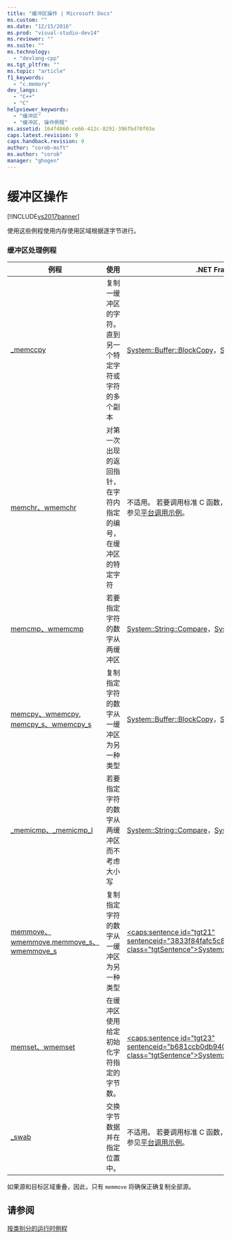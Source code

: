 ```yaml
---
title: "缓冲区操作 | Microsoft Docs"
ms.custom: ""
ms.date: "12/15/2016"
ms.prod: "visual-studio-dev14"
ms.reviewer: ""
ms.suite: ""
ms.technology: 
  - "devlang-cpp"
ms.tgt_pltfrm: ""
ms.topic: "article"
f1_keywords: 
  - "c.memory"
dev_langs: 
  - "C++"
  - "C"
helpviewer_keywords: 
  - "缓冲区"
  - "缓冲区, 操作例程"
ms.assetid: 164f4860-ce66-412c-8291-396fbd70f03e
caps.latest.revision: 9
caps.handback.revision: 9
author: "corob-msft"
ms.author: "corob"
manager: "ghogen"
---
```

# 缓冲区操作
[!INCLUDE[vs2017banner](../assembler/inline/includes/vs2017banner.md)]

使用这些例程使用内存使用区域根据逐字节进行。  
  
### 缓冲区处理例程  
  
|例程|使用|.NET Framework 等效项|  
|--------|--------|------------------------|  
|[\_memccpy](../c-runtime-library/reference/memccpy.md)|复制一缓冲区的字符。直到另一个特定字符或字符的多个副本|[System::Buffer::BlockCopy](https://msdn.microsoft.com/en-us/library/system.buffer.blockcopy.aspx)，[System::String::Copy](https://msdn.microsoft.com/en-us/library/system.string.copy.aspx)|  
|[memchr、wmemchr](../c-runtime-library/reference/memchr-wmemchr.md)|对第一次出现的返回指针，在字符内指定的编号，在缓冲区的特定字符|不适用。  若要调用标准 C 函数，请使用 `PInvoke`。  有关更多信息，请参见[平台调用示例](../Topic/Platform%20Invoke%20Examples.md)。|  
|[memcmp、wmemcmp](../c-runtime-library/reference/memcmp-wmemcmp.md)|若要指定字符的数字从两缓冲区|[System::String::Compare](https://msdn.microsoft.com/en-us/library/system.string.compare.aspx)，[System::String::Equals](https://msdn.microsoft.com/en-us/library/system.string.equals.aspx)|  
|[memcpy、wmemcpy](../c-runtime-library/reference/memcpy-wmemcpy.md), [memcpy\_s、wmemcpy\_s](../c-runtime-library/reference/memcpy-s-wmemcpy-s.md)|复制指定字符的数字从一缓冲区为另一种类型|[System::Buffer::BlockCopy](https://msdn.microsoft.com/en-us/library/system.buffer.blockcopy.aspx)，[System::String::Copy](https://msdn.microsoft.com/en-us/library/system.string.copy.aspx)|  
|[\_memicmp、\_memicmp\_l](../c-runtime-library/reference/memicmp-memicmp-l.md)|若要指定字符的数字从两缓冲区而不考虑大小写|[System::String::Compare](https://msdn.microsoft.com/en-us/library/system.string.compare.aspx)，[System::String::Equals](https://msdn.microsoft.com/en-us/library/system.string.equals.aspx)|  
|[memmove、wmemmove](../c-runtime-library/reference/memmove-wmemmove.md),[memmove\_s、wmemmove\_s](../c-runtime-library/reference/memmove-s-wmemmove-s.md)|复制指定字符的数字从一缓冲区为另一种类型|[\<caps:sentence id\="tgt21" sentenceid\="3833f84fafc5c85a0cac972319a7142c" class\="tgtSentence"\>System::Buffer::BlockCopy\<\/caps:sentence\>](https://msdn.microsoft.com/en-us/library/system.buffer.blockcopy.aspx)|  
|[memset、wmemset](../c-runtime-library/reference/memset-wmemset.md)|在缓冲区使用给定初始化字符指定的字节数。|[\<caps:sentence id\="tgt23" sentenceid\="b681ccb0db940e3c31a14bf4b7e7aaf8" class\="tgtSentence"\>System::Buffer::SetByte\<\/caps:sentence\>](https://msdn.microsoft.com/en-us/library/system.buffer.setbyte.aspx)|  
|[\_swab](../c-runtime-library/reference/swab.md)|交换字节数据并在指定位置中。|不适用。  若要调用标准 C 函数，请使用 `PInvoke`。  有关更多信息，请参见[平台调用示例](../Topic/Platform%20Invoke%20Examples.md)。|  
  
 如果源和目标区域重叠，因此，只有 `memmove` 将确保正确复制全部源。  
  
## 请参阅  
 [按类别分的运行时例程](../c-runtime-library/run-time-routines-by-category.md)